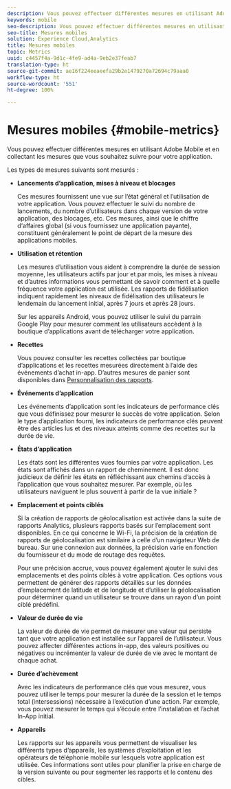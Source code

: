 ```yaml
---
description: Vous pouvez effectuer différentes mesures en utilisant Adobe Mobile et en collectant les mesures que vous souhaitez suivre pour votre application.
keywords: mobile
seo-description: Vous pouvez effectuer différentes mesures en utilisant Adobe Mobile et en collectant les mesures que vous souhaitez suivre pour votre application.
seo-title: Mesures mobiles
solution: Experience Cloud,Analytics
title: Mesures mobiles
topic: Metrics
uuid: c4457f4a-9d1c-4fe9-ad4a-9eb2e37feab7
translation-type: ht
source-git-commit: ae16f224eeaeefa29b2e1479270a72694c79aaa0
workflow-type: ht
source-wordcount: '551'
ht-degree: 100%

---
```



# Mesures mobiles {#mobile-metrics}

Vous pouvez effectuer différentes mesures en utilisant Adobe Mobile et en collectant les mesures que vous souhaitez suivre pour votre application.

Les types de mesures suivants sont mesurés :

* **Lancements d’application, mises à niveau et blocages**

   Ces mesures fournissent une vue sur l’état général et l’utilisation de votre application. Vous pouvez effectuer le suivi du nombre de lancements, du nombre d’utilisateurs dans chaque version de votre application, des blocages, etc. Ces mesures, ainsi que le chiffre d‘affaires global (si vous fournissez une application payante), constituent généralement le point de départ de la mesure des applications mobiles.

* **Utilisation et rétention**

   Les mesures d’utilisation vous aident à comprendre la durée de session moyenne, les utilisateurs actifs par jour et par mois, les mises à niveau et d’autres informations vous permettant de savoir comment et à quelle fréquence votre application est utilisée. Les rapports de fidélisation indiquent rapidement les niveaux de fidélisation des utilisateurs le lendemain du lancement initial, après 7 jours et après 28 jours.

   Sur les appareils Android, vous pouvez utiliser le suivi du parrain Google Play pour mesurer comment les utilisateurs accèdent à la boutique d’applications avant de télécharger votre application.

* **Recettes**

   Vous pouvez consulter les recettes collectées par boutique d’applications et les recettes mesurées directement à l’aide des événements d’achat in-app. D’autres mesures de panier sont disponibles dans [Personnalisation des rapports](/help/using/usage/reports-customize/reports-customize.md).

* **Événements d’application**

   Les événements d’application sont les indicateurs de performance clés que vous définissez pour mesurer le succès de votre application. Selon le type d’application fourni, les indicateurs de performance clés peuvent être  des articles lus et des niveaux atteints comme des recettes sur la durée de vie.

* **États d’application**

   Les états sont les différentes vues fournies par votre application. Les états sont affichés dans un rapport de cheminement. Il est donc judicieux de définir les états en réfléchissant aux chemins d’accès à l’application que vous souhaitez mesurer. Par exemple, où les utilisateurs naviguent le plus souvent à partir de la vue initiale ?

* **Emplacement et points ciblés**

   Si la création de rapports de géolocalisation est activée dans la suite de rapports Analytics, plusieurs rapports basés sur l’emplacement sont disponibles. En ce qui concerne le Wi-Fi, la précision de la création de rapports de géolocalisation est similaire à celle d’un navigateur Web de bureau. Sur une connexion aux données, la précision varie en fonction du fournisseur et du mode de routage des requêtes.

   Pour une précision accrue, vous pouvez également ajouter le suivi des emplacements et des points ciblés à votre application. Ces options vous permettent de générer des rapports détaillés sur les données d’emplacement de latitude et de longitude et d’utiliser la géolocalisation pour déterminer quand un utilisateur se trouve dans un rayon d’un point ciblé prédéfini.

* **Valeur de durée de vie**

   La valeur de durée de vie permet de mesurer une valeur qui persiste tant que votre application est installée sur l’appareil de l’utilisateur. Vous pouvez affecter différentes actions in-app, des valeurs positives ou négatives ou incrémenter la valeur de durée de vie avec le montant de chaque achat.

* **Durée d’achèvement**

   Avec les indicateurs de performance clés que vous mesurez, vous pouvez utiliser le temps pour mesurer la durée de la session et le temps total (intersessions) nécessaire à l’exécution d’une action. Par exemple, vous pouvez mesurer le temps qui s’écoule entre l’installation et l’achat In-App initial.

* **Appareils**

   Les rapports sur les appareils vous permettent de visualiser les différents types d’appareils, les systèmes d’exploitation et les opérateurs de téléphonie mobile sur lesquels votre application est utilisée. Ces informations sont utiles pour planifier la prise en charge de la version suivante ou pour segmenter les rapports et le contenu des cibles.
